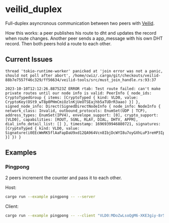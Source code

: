 # veilid_duplex 

Full-duplex asyncronous communication between two peers with [Veilid](https://gitlab.com/veilid/veilid).

How this works: a peer publishes his route to dht and updates the record when route changes. Another peer sends a app_message with his own DHT record. Then both peers hold a route to each other.

## Current Issues

```
thread 'tokio-runtime-worker' panicked at 'join error was not a panic, should not poll after abort', /home/cwiz/.cargo/git/checkouts/veilid-88b7e7557f46c329/ff56634/veilid-tools/src/must_join_handle.rs:93:37
```

```
2023-10-10T12:12:26.887523Z ERROR rtab: Test route failed: can't make private routes until our node info is valid: PeerInfo { node_ids: CryptoTypedGroup { items: [CryptoTyped { kind: VLD0, value: CryptoKey(OSt9_wT8p0PHmCmiOzlnKjUeOTSEajhb5aTUDrR3aao) }] }, signed_node_info: Direct(SignedDirectNodeInfo { node_info: NodeInfo { network_class: Invalid, outbound_protocols: EnumSet(UDP | TCP), address_types: EnumSet(IPV4), envelope_support: [0], crypto_support: [VLD0], capabilities: [ROUT, SGNL, RLAY, DIAL, DHTV, APPM], dial_info_detail_list: [] }, timestamp: 1696939946880721, signatures: [CryptoTyped { kind: VLD0, value: Signature(i0EEcWmRK5flAaFapDaU9xd12QA964Vcn8IbjDcWYI8u7oyGXhLuP3reHP3IpjZZ2ia9EKSpHx6Cev3wWdQoCg) }] }) }
```

## Examples

### Pingpong

2 peers increment the counter and pass it to each other.

Host: 
```bash
cargo run --example pingpong -- --server
```

Client: 
```bash
cargo run --example pingpong -- --client "VLD0:MDoZwLsoQgM6-XKE3giy-8r53e4yCod5Y546laT0El0"
```